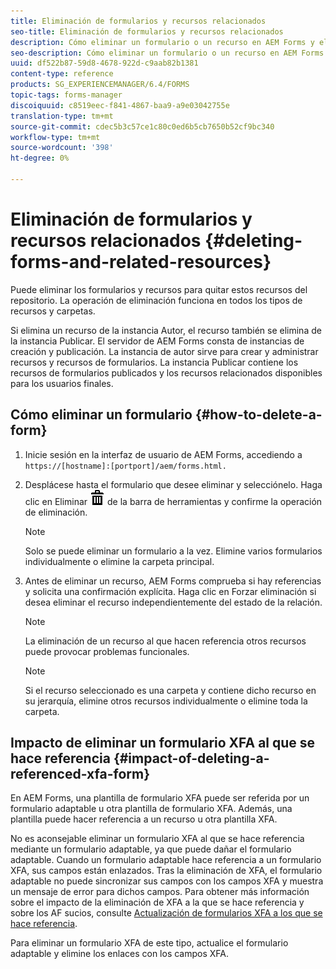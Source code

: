 ```yaml
---
title: Eliminación de formularios y recursos relacionados
seo-title: Eliminación de formularios y recursos relacionados
description: Cómo eliminar un formulario o un recurso en AEM Forms y el impacto en los recursos a los que se hace referencia y los formularios XFA.
seo-description: Cómo eliminar un formulario o un recurso en AEM Forms y el impacto en los recursos a los que se hace referencia y los formularios XFA.
uuid: df522b87-59d8-4678-922d-c9aab82b1381
content-type: reference
products: SG_EXPERIENCEMANAGER/6.4/FORMS
topic-tags: forms-manager
discoiquuid: c8519eec-f841-4867-baa9-a9e03042755e
translation-type: tm+mt
source-git-commit: cdec5b3c57ce1c80c0ed6b5cb7650b52cf9bc340
workflow-type: tm+mt
source-wordcount: '398'
ht-degree: 0%

---
```



# Eliminación de formularios y recursos relacionados {#deleting-forms-and-related-resources}

Puede eliminar los formularios y recursos para quitar estos recursos del repositorio. La operación de eliminación funciona en todos los tipos de recursos y carpetas.

Si elimina un recurso de la instancia Autor, el recurso también se elimina de la instancia Publicar. El servidor de AEM Forms consta de instancias de creación y publicación. La instancia de autor sirve para crear y administrar recursos y recursos de formularios. La instancia Publicar contiene los recursos de formularios publicados y los recursos relacionados disponibles para los usuarios finales.

## Cómo eliminar un formulario {#how-to-delete-a-form}

1. Inicie sesión en la interfaz de usuario de AEM Forms, accediendo a `https://[hostname]:[portport]/aem/forms.html.`
1. Desplácese hasta el formulario que desee eliminar y selecciónelo. Haga clic en Eliminar ![aem6forms_delete2](assets/aem6forms_delete2.png) de la barra de herramientas y confirme la operación de eliminación.

   >[!NOTE]
   >
   >Solo se puede eliminar un formulario a la vez. Elimine varios formularios individualmente o elimine la carpeta principal.

1. Antes de eliminar un recurso, AEM Forms comprueba si hay referencias y solicita una confirmación explícita. Haga clic en Forzar eliminación si desea eliminar el recurso independientemente del estado de la relación.

   >[!NOTE]
   >
   >La eliminación de un recurso al que hacen referencia otros recursos puede provocar problemas funcionales.

   >[!NOTE]
   >
   >Si el recurso seleccionado es una carpeta y contiene dicho recurso en su jerarquía, elimine otros recursos individualmente o elimine toda la carpeta.

## Impacto de eliminar un formulario XFA al que se hace referencia {#impact-of-deleting-a-referenced-xfa-form}

En AEM Forms, una plantilla de formulario XFA puede ser referida por un formulario adaptable u otra plantilla de formulario XFA. Además, una plantilla puede hacer referencia a un recurso u otra plantilla XFA.

No es aconsejable eliminar un formulario XFA al que se hace referencia mediante un formulario adaptable, ya que puede dañar el formulario adaptable. Cuando un formulario adaptable hace referencia a un formulario XFA, sus campos están enlazados. Tras la eliminación de XFA, el formulario adaptable no puede sincronizar sus campos con los campos XFA y muestra un mensaje de error para dichos campos. Para obtener más información sobre el impacto de la eliminación de XFA a la que se hace referencia y sobre los AF sucios, consulte [Actualización de formularios XFA a los que se hace referencia](/help/forms/using/get-xdp-pdf-documents-aem.md#p-updating-referenced-xfa-forms-p).

Para eliminar un formulario XFA de este tipo, actualice el formulario adaptable y elimine los enlaces con los campos XFA.
